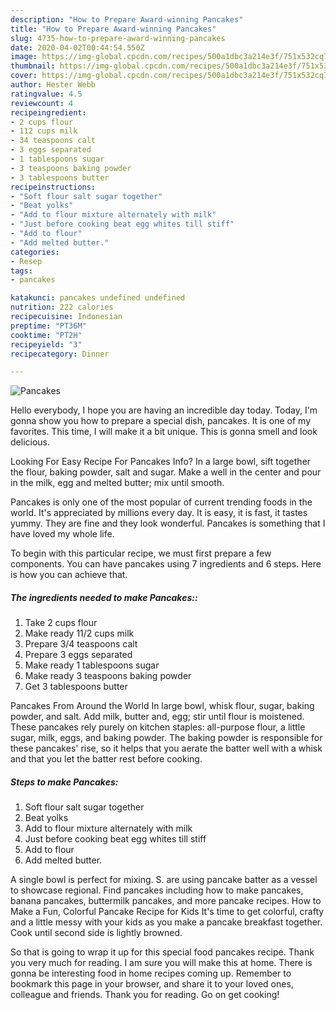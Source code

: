```yaml
---
description: "How to Prepare Award-winning Pancakes"
title: "How to Prepare Award-winning Pancakes"
slug: 4735-how-to-prepare-award-winning-pancakes
date: 2020-04-02T00:44:54.550Z
image: https://img-global.cpcdn.com/recipes/500a1dbc3a214e3f/751x532cq70/pancakes-recipe-main-photo.jpg
thumbnail: https://img-global.cpcdn.com/recipes/500a1dbc3a214e3f/751x532cq70/pancakes-recipe-main-photo.jpg
cover: https://img-global.cpcdn.com/recipes/500a1dbc3a214e3f/751x532cq70/pancakes-recipe-main-photo.jpg
author: Hester Webb
ratingvalue: 4.5
reviewcount: 4
recipeingredient:
- 2 cups flour
- 112 cups milk
- 34 teaspoons calt
- 3 eggs separated
- 1 tablespoons sugar
- 3 teaspoons baking powder
- 3 tablespoons butter
recipeinstructions:
- "Soft flour salt sugar together"
- "Beat yolks"
- "Add to flour mixture alternately with milk"
- "Just before cooking beat egg whites till stiff"
- "Add to flour"
- "Add melted butter."
categories:
- Resep
tags:
- pancakes

katakunci: pancakes undefined undefined
nutrition: 222 calories
recipecuisine: Indonesian
preptime: "PT36M"
cooktime: "PT2H"
recipeyield: "3"
recipecategory: Dinner

---
```



![Pancakes](https://img-global.cpcdn.com/recipes/500a1dbc3a214e3f/751x532cq70/pancakes-recipe-main-photo.jpg)

Hello everybody, I hope you are having an incredible day today. Today, I'm gonna show you how to prepare a special dish, pancakes. It is one of my favorites. This time, I will make it a bit unique. This is gonna smell and look delicious.

Looking For Easy Recipe For Pancakes Info? In a large bowl, sift together the flour, baking powder, salt and sugar. Make a well in the center and pour in the milk, egg and melted butter; mix until smooth.

Pancakes is only one of the most popular of current trending foods in the world. It's appreciated by millions every day. It is easy, it is fast, it tastes yummy. They are fine and they look wonderful. Pancakes is something that I have loved my whole life.


To begin with this particular recipe, we must first prepare a few components. You can have pancakes using 7 ingredients and 6 steps. Here is how you can achieve that.

##### The ingredients needed to make Pancakes::

1. Take 2 cups flour
1. Make ready 11/2 cups milk
1. Prepare 3/4 teaspoons calt
1. Prepare 3 eggs separated
1. Make ready 1 tablespoons sugar
1. Make ready 3 teaspoons baking powder
1. Get 3 tablespoons butter


Pancakes From Around the World In large bowl, whisk flour, sugar, baking powder, and salt. Add milk, butter and, egg; stir until flour is moistened. These pancakes rely purely on kitchen staples: all-purpose flour, a little sugar, milk, eggs, and baking powder. The baking powder is responsible for these pancakes&#39; rise, so it helps that you aerate the batter well with a whisk and that you let the batter rest before cooking. 

##### Steps to make Pancakes:

1. Soft flour salt sugar together
1. Beat yolks
1. Add to flour mixture alternately with milk
1. Just before cooking beat egg whites till stiff
1. Add to flour
1. Add melted butter.


A single bowl is perfect for mixing. S. are using pancake batter as a vessel to showcase regional. Find pancakes including how to make pancakes, banana pancakes, buttermilk pancakes, and more pancake recipes. How to Make a Fun, Colorful Pancake Recipe for Kids It&#39;s time to get colorful, crafty and a little messy with your kids as you make a pancake breakfast together. Cook until second side is lightly browned. 

So that is going to wrap it up for this special food pancakes recipe. Thank you very much for reading. I am sure you will make this at home. There is gonna be interesting food in home recipes coming up. Remember to bookmark this page in your browser, and share it to your loved ones, colleague and friends. Thank you for reading. Go on get cooking!
